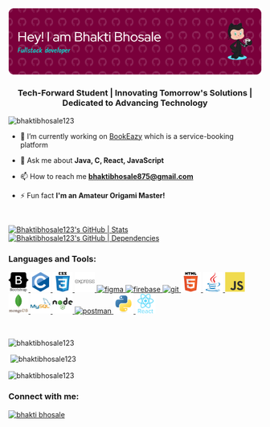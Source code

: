 ![Header](https://raw.githubusercontent.com/Bhaktibhosale123/Bhaktibhosale123/main/github-header-image-3.png)


<h3 align="center">Tech-Forward Student | Innovating Tomorrow's Solutions | Dedicated to Advancing Technology</h3>

<p align="left"> <img src="https://komarev.com/ghpvc/?username=bhaktibhosale123&label=Profile%20views&color=0e75b6&style=flat" alt="bhaktibhosale123" /> </p>

- 🔭 I’m currently working on [BookEazy](https://github.com/Shifa2505/BookEazy) which is a service-booking platform

- 💬 Ask me about **Java, C, React, JavaScript**

- 📫 How to reach me **bhaktibhosale875@gmail.com**

- ⚡ Fun fact **I'm an Amateur Origami Master!**
</br>

[![Bhaktibhosale123's GitHub | Stats](https://stats.quine.sh/Bhaktibhosale123/github?theme=light)](https://quine.sh?utm_source=widgets&utm_campaign=Bhaktibhosale123)
[![Bhaktibhosale123's GitHub | Dependencies](https://stats.quine.sh/Bhaktibhosale123/dependencies?theme=dark)](https://quine.sh?utm_source=widgets&utm_campaign=Bhaktibhosale123)


<h3 align="left">Languages and Tools:</h3>
<p align="left"> <a href="https://getbootstrap.com" target="_blank" rel="noreferrer"> <img src="https://raw.githubusercontent.com/devicons/devicon/master/icons/bootstrap/bootstrap-plain-wordmark.svg" alt="bootstrap" width="40" height="40"/> </a> <a href="https://www.cprogramming.com/" target="_blank" rel="noreferrer"> <img src="https://raw.githubusercontent.com/devicons/devicon/master/icons/c/c-original.svg" alt="c" width="40" height="40"/> </a> <a href="https://www.w3schools.com/css/" target="_blank" rel="noreferrer"> <img src="https://raw.githubusercontent.com/devicons/devicon/master/icons/css3/css3-original-wordmark.svg" alt="css3" width="40" height="40"/> </a> <a href="https://expressjs.com" target="_blank" rel="noreferrer"> <img src="https://raw.githubusercontent.com/devicons/devicon/master/icons/express/express-original-wordmark.svg" alt="express" width="40" height="40"/> </a> <a href="https://www.figma.com/" target="_blank" rel="noreferrer"> <img src="https://www.vectorlogo.zone/logos/figma/figma-icon.svg" alt="figma" width="40" height="40"/> </a> <a href="https://firebase.google.com/" target="_blank" rel="noreferrer"> <img src="https://www.vectorlogo.zone/logos/firebase/firebase-icon.svg" alt="firebase" width="40" height="40"/> </a> <a href="https://git-scm.com/" target="_blank" rel="noreferrer"> <img src="https://www.vectorlogo.zone/logos/git-scm/git-scm-icon.svg" alt="git" width="40" height="40"/> </a> <a href="https://www.w3.org/html/" target="_blank" rel="noreferrer"> <img src="https://raw.githubusercontent.com/devicons/devicon/master/icons/html5/html5-original-wordmark.svg" alt="html5" width="40" height="40"/> </a> <a href="https://www.java.com" target="_blank" rel="noreferrer"> <img src="https://raw.githubusercontent.com/devicons/devicon/master/icons/java/java-original.svg" alt="java" width="40" height="40"/> </a> <a href="https://developer.mozilla.org/en-US/docs/Web/JavaScript" target="_blank" rel="noreferrer"> <img src="https://raw.githubusercontent.com/devicons/devicon/master/icons/javascript/javascript-original.svg" alt="javascript" width="40" height="40"/> </a> <a href="https://www.mongodb.com/" target="_blank" rel="noreferrer"> <img src="https://raw.githubusercontent.com/devicons/devicon/master/icons/mongodb/mongodb-original-wordmark.svg" alt="mongodb" width="40" height="40"/> </a> <a href="https://www.mysql.com/" target="_blank" rel="noreferrer"> <img src="https://raw.githubusercontent.com/devicons/devicon/master/icons/mysql/mysql-original-wordmark.svg" alt="mysql" width="40" height="40"/> </a> <a href="https://nodejs.org" target="_blank" rel="noreferrer"> <img src="https://raw.githubusercontent.com/devicons/devicon/master/icons/nodejs/nodejs-original-wordmark.svg" alt="nodejs" width="40" height="40"/> </a> <a href="https://postman.com" target="_blank" rel="noreferrer"> <img src="https://www.vectorlogo.zone/logos/getpostman/getpostman-icon.svg" alt="postman" width="40" height="40"/> </a> <a href="https://www.python.org" target="_blank" rel="noreferrer"> <img src="https://raw.githubusercontent.com/devicons/devicon/master/icons/python/python-original.svg" alt="python" width="40" height="40"/> </a> <a href="https://reactjs.org/" target="_blank" rel="noreferrer"> <img src="https://raw.githubusercontent.com/devicons/devicon/master/icons/react/react-original-wordmark.svg" alt="react" width="40" height="40"/> </a> </p>
</br>
<p><img align="center" src="https://github-readme-stats.vercel.app/api/top-langs?username=bhaktibhosale123&show_icons=true&locale=en&layout=compact" alt="bhaktibhosale123" /></p>
<p>&nbsp;<img align="center" src="https://github-readme-stats.vercel.app/api?username=bhaktibhosale123&show_icons=true&locale=en" alt="bhaktibhosale123" /></p>


<p><img align="center" src="https://github-readme-streak-stats.herokuapp.com/?user=bhaktibhosale123&" alt="bhaktibhosale123" /></p>
<h3 align="left">Connect with me:</h3>
<p align="left">
<a href="https://linkedin.com/in/bhakti bhosale" target="blank"><img align="center" src="https://raw.githubusercontent.com/rahuldkjain/github-profile-readme-generator/master/src/images/icons/Social/linked-in-alt.svg" alt="bhakti bhosale" height="30" width="40" /></a>
</p>


